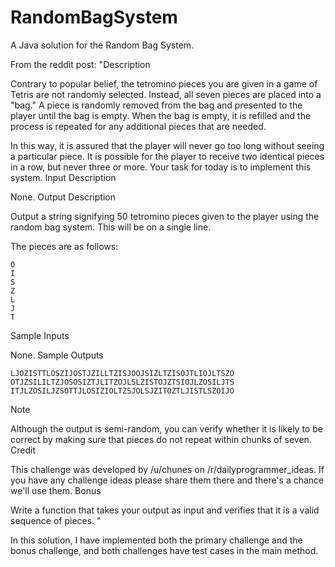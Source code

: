 # RandomBagSystem

A Java solution for the Random Bag System.

From the reddit post: "Description

Contrary to popular belief, the tetromino pieces you are given in a game of Tetris are not randomly selected. Instead, all seven pieces are placed into a "bag." A piece is randomly removed from the bag and presented to the player until the bag is empty. When the bag is empty, it is refilled and the process is repeated for any additional pieces that are needed.

In this way, it is assured that the player will never go too long without seeing a particular piece. It is possible for the player to receive two identical pieces in a row, but never three or more. Your task for today is to implement this system.
Input Description

None.
Output Description

Output a string signifying 50 tetromino pieces given to the player using the random bag system. This will be on a single line.

The pieces are as follows:

    O
    I
    S
    Z
    L
    J
    T

Sample Inputs

None.
Sample Outputs

    LJOZISTTLOSZIJOSTJZILLTZISJOOJSIZLTZISOJTLIOJLTSZO
    OTJZSILILTZJOSOSIZTJLITZOJLSLZISTOJZTSIOJLZOSILJTS
    ITJLZOSILJZSOTTJLOSIZIOLTZSJOLSJZITOZTLJISTLSZOIJO

Note

Although the output is semi-random, you can verify whether it is likely to be correct by making sure that pieces do not repeat within chunks of seven.
Credit

This challenge was developed by /u/chunes on /r/dailyprogrammer_ideas. If you have any challenge ideas please share them there and there's a chance we'll use them.
Bonus

Write a function that takes your output as input and verifies that it is a valid sequence of pieces.
"

In this solution, I have implemented both the primary challenge and the bonus challenge, and both challenges have test cases in the main method.
